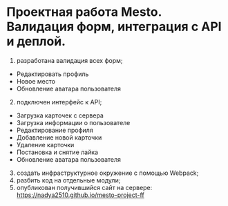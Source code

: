 
# Проектная работа Mesto. Валидация форм, интеграция с API и деплой.

1. разработана валидация всех форм;
  * Редактировать профиль
  * Новое место
  * Обновление аватара пользователя
2. подключен интерфейс к API;
  * Загрузка карточек с сервера
  * Загрузка информации о пользователе
  * Редактирование профиля
  * Добавление новой карточки
  * Удаление карточки
  * Постановка и снятие лайка
  * Обновление аватара пользователя
3. создать инфраструктурное окружение с помощью Webpack;
4. разбить код на отдельные модули;
5. опубликован получившийся сайт на сервере: https://nadya2510.github.io/mesto-project-ff
